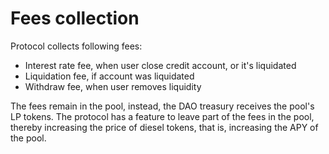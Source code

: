 # Fees collection

Protocol collects following fees:
- Interest rate fee, when user close credit account, or it's liquidated
- Liquidation fee, if account was liquidated
- Withdraw fee, when user removes liquidity

The fees remain in the pool, instead, the DAO treasury receives the pool's LP tokens. The protocol has a feature to leave part of the fees in the pool, thereby increasing the price of diesel tokens, that is, increasing the APY of the pool.


